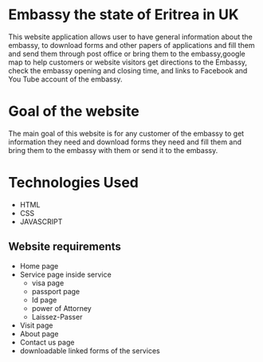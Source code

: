 # Embassy the state of Eritrea in UK

This website application allows user to have general information about the embassy, to download  forms and other papers of applications and fill them and send them through post office or bring them to the embassy,google map to help customers or website visitors get directions to the Embassy, check the embassy opening and closing time, and links to Facebook and You Tube account of the embassy. 

# Goal of the website

The main goal of this website is for any customer of the embassy to get information they need and download  forms they need and fill them and bring them to the embassy with them or send it to the embassy.

# Technologies Used
- HTML
- CSS
- JAVASCRIPT


## Website requirements
        
- Home page
- Service page 
   inside service
     - visa page
     - passport page
     - Id page
     - power of Attorney
     - Laissez-Passer
- Visit page
- About page 
- Contact us page
- downloadable linked forms of the services





  
